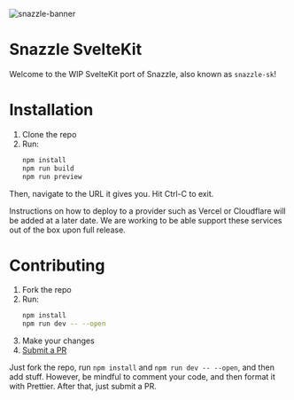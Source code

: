 ![snazzle-banner](https://github.com/SnarpleDev/snazzle-sk/assets/31410740/c05f85b9-3fea-48ea-8ce3-33df6a925566)
# Snazzle SvelteKit

Welcome to the WIP SvelteKit port of Snazzle, also known as `snazzle-sk`!

# Installation
1. Clone the repo
2. Run:
   ```bash
   npm install
   npm run build
   npm run preview
   ```
Then, navigate to the URL it gives you.
Hit Ctrl-C to exit.

Instructions on how to deploy to a provider such as Vercel or Cloudflare will be added at a later date. 
We are working to be able support these services out of the box upon full release.

# Contributing

1. Fork the repo
2. Run:
   ```bash
   npm install
   npm run dev -- --open
   ```
3. Make your changes
4. [Submit a PR](https://github.com/redstone-dev/snazzle-sk/pulls?q=is%3Apr+is%3Aopen+sort%3Aupdated-desc)

Just fork the repo, run `npm install` and `npm run dev -- --open`, and then add stuff. However, be mindful to comment your code, and then format it with Prettier. After that, just submit a PR.
